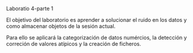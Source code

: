 Laboratio 4-parte 1

El objetivo del laboratorio es aprender a solucionar el ruido en los datos y como almacenar objetos de la sesión actual.

Para ello se aplicará la categorización de datos numércios, la detección y correción de valores atípicos y la creación de ficheros.